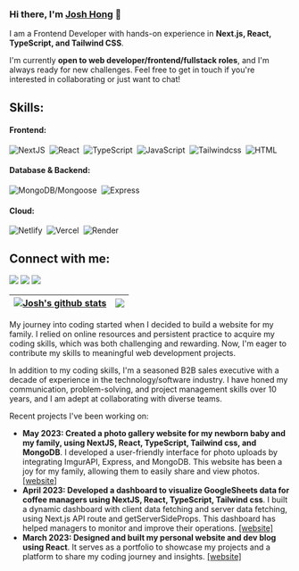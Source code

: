 ### Hi there, I'm [Josh Hong](https://Joshhong30s.github.io) 👋

I am a Frontend Developer with hands-on experience in **Next.js, React, TypeScript, and Tailwind CSS**. 

I'm currently **open to web developer/frontend/fullstack roles**, and I'm always ready for new challenges. Feel free to get in touch if you're interested in collaborating or just want to chat!


## Skills:

#### Frontend:

![NextJS](https://img.shields.io/badge/Next.js-000?logo=nextdotjs&logoColor=fff&style=for-the-badge)&nbsp;
![React](https://img.shields.io/badge/React-20232A?style=for-the-badge&logo=react&logoColor=61DAFB)&nbsp;
![TypeScript](https://img.shields.io/badge/TypeScript-007ACC?style=for-the-badge&logo=typescript&logoColor=white)&nbsp;
![JavaScript](https://img.shields.io/badge/JavaScript-F7DF1E?style=for-the-badge&logo=JavaScript&logoColor=white)&nbsp;
![Tailwindcss](https://img.shields.io/badge/Tailwind_CSS-38B2AC?style=for-the-badge&logo=tailwind-css&logoColor=white)&nbsp;
![HTML](https://img.shields.io/badge/HTML-239120?style=for-the-badge&logo=html5&logoColor=white)

#### Database & Backend:

![MongoDB/Mongoose](https://img.shields.io/badge/MongoDB-4EA94B?style=for-the-badge&logo=mongodb&logoColor=white)&nbsp;
![Express](https://img.shields.io/badge/express-00000F?style=for-the-badge&logo=express&logoColor=white)&nbsp;

#### Cloud:

![Netlify](https://img.shields.io/badge/Netlify-00C7B7?style=for-the-badge&logo=netlify&logoColor=white)&nbsp;
![Vercel](https://img.shields.io/badge/Vercel-000000?style=for-the-badge&logo=vercel&logoColor=white)&nbsp;
![Render](https://img.shields.io/badge/Render-000000?style=for-the-badge&logo=render&logoColor=white)&nbsp;

## Connect with me:

<p align = "center">


[<img src ="https://img.shields.io/badge/website-%23.svg?&style=for-the-badge&logo=www&logoColor=white%22&color=black">](https://joshhong.vercel.app/)
[<img src="https://img.shields.io/badge/LinkedIn-0077B5?style=for-the-badge&logo=linkedin&logoColor=white" />](https://www.linkedin.com/in/josh-hong-163644102/)
[<img src="https://img.shields.io/badge/Gmail-D14836?style=for-the-badge&logo=gmail&logoColor=white" />](mailto:30sboynote@gmail.com/)

</p>

| <a href="https://github.com/joshhong30s/github-readme-stats"><img align="center" src="https://github-readme-stats.vercel.app/api?username=joshhong30s&show_icons=true&include_all_commits=true&theme=buefy&hide_border=true" alt="Josh's github stats" /></a> | <a href="https://github.com/joshhong30s/github-readme-stats"><img align="center" src="https://github-readme-stats.vercel.app/api/top-langs/?username=joshhong30s&layout=compact&theme=buefy&hide_border=true" /></a> |
| ------------------------------------------------------------------------------------------------------------------------------------------------------------------------------------------------------------------------------------------------------------- | -------------------------------------------------------------------------------------------------------------------------------------------------------------------------------------------------------------------- |

My journey into coding started when I decided to build a website for my family. I relied on online resources and persistent practice to acquire my coding skills, which was both challenging and rewarding. Now, I'm eager to contribute my skills to meaningful web development projects.

In addition to my coding skills, I'm a seasoned B2B sales executive with a decade of experience in the technology/software industry. I have honed my communication, problem-solving, and project management skills over 10 years, and I am adept at collaborating with diverse teams.


Recent projects I've been working on:

- **May 2023: Created a photo gallery website for my newborn baby and my family, using NextJS, React, TypeScript, Tailwind css, and MongoDB**. I developed a user-friendly interface for photo uploads by integrating ImgurAPI, Express, and MongoDB. This website has been a joy for my family, allowing them to easily share and view photos. [[website]](https://06baby.vercel.app/)
- **April 2023: Developed a dashboard to visualize GoogleSheets data for coffee managers using NextJS, React, TypeScript, Tailwind css**. I built a dynamic dashboard with client data fetching and server data fetching, using Next.js API route and getServerSideProps. This dashboard has helped managers to monitor and improve their operations. [[website]](https://03dashboard.vercel.app/)
- **March 2023: Designed and built my personal website and dev blog using React**. It serves as a portfolio to showcase my projects and a platform to share my coding journey and insights. [[website]](https://joshhong.vercel.app/)


